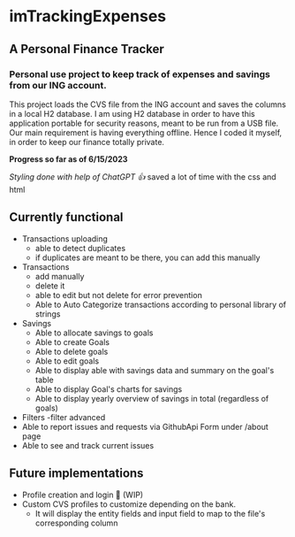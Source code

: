 # imTrackingExpenses
## A Personal Finance Tracker

### Personal use project to keep track of expenses and savings from our ING account.

This project loads the CVS file from the ING account and saves the columns in a local H2 database.
I am using H2 database in order to have this application portable for security reasons, meant to be run from a USB file.
Our main requirement is having everything offline. Hence I coded it myself, in order to keep our finance totally private.

**Progress so far as of 6/15/2023**

_Styling done with help of ChatGPT 👍_ saved a lot of time with the css and html

## Currently functional

- Transactions uploading
  - able to detect duplicates
  - if duplicates are meant to be there, you can add this manually
- Transactions 
  - add manually
  - delete it
  - able to edit but not delete for error prevention
  - Able to Auto Categorize transactions according to personal library of strings
- Savings
  - Able to allocate savings to goals
  - Able to create Goals
  - Able to delete goals
  - Able to edit goals
  - Able to display able with savings data and summary on the goal's table
  - Able to display Goal's charts for savings
  - Able to display yearly overview of savings in total (regardless of goals)
- Filters
  -filter advanced 
- Able to report issues and requests via GithubApi Form under /about page
- Able to see and track current issues
          
## Future implementations

- Profile creation and login 🔨 (WIP) 
- Custom CVS profiles to customize depending on the bank.
  - It will display the entity fields and input field to map to the file's corresponding column

